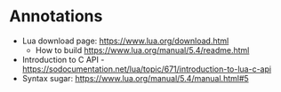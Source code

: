 # Annotations

- Lua download page: https://www.lua.org/download.html
  - How to build https://www.lua.org/manual/5.4/readme.html
- Introduction to C API - https://sodocumentation.net/lua/topic/671/introduction-to-lua-c-api
- Syntax sugar: https://www.lua.org/manual/5.4/manual.html#5
